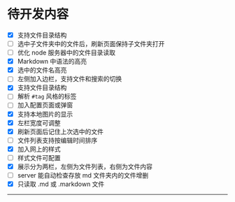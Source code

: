 # 待开发内容

- [x] 支持文件目录结构
- [ ] 选中子文件夹中的文件后，刷新页面保持子文件夹打开
- [ ] 优化 node 服务器中的文件目录读取
- [x] Markdown 中语法的高亮
- [x] 选中的文件名高亮
- [ ] 左侧加入边栏，支持文件和搜索的切换
- [x] 支持文件目录结构
- [ ] 解析 `#tag` 风格的标签
- [ ] 加入配置页面或弹窗
- [x] 支持本地图片的显示
- [x] 左栏宽度可调整
- [x] 刷新页面后记住上次选中的文件
- [ ] 文件列表支持按编辑时间排序
- [x] 加入网上的样式
- [ ] 样式文件可配置
- [x] 展示分为两栏，左侧为文件列表，右侧为文件内容
- [ ] server 能自动检查存放 md 文件夹内的文件增删
- [x] 只读取 .md 或 .markdown 文件

---

